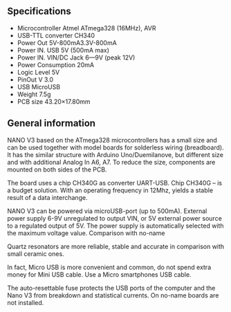 
## Specifications
* Microcontroller	Atmel ATmega328 (16MHz), AVR
* USB-TTL converter	CH340
* Power Out	5V-800mA3.3V-800mA
* Power IN. USB	5V (500mA max)
* Power IN. VIN/DC Jack	6—9V (peak 12V)
* Power Consumption	20mA
* Logic Level	5V
* PinOut	V 3.0
* USB	MicroUSB
* Weight	7.5g
* PCB size	43.20×17.80mm

## General information

NANO V3 based on the ATmega328 microcontrollers has a small size and can be used together with model boards for solderless wiring (breadboard). It has the similar structure with Arduino Uno/Duemilanove, but different size and with additional Analog In A6, A7. To reduce the size, components are mounted on both sides of the PCB.

The board uses a chip CH340G as converter UART-USB. Chip CH340G – is a budget solution. With an operating frequency in 12Mhz, yields a stable result of a data interchange.

NANO V3 can be powered via microUSB-port (up to 500mA). External power supply 6-9V unregulated to output VIN, or 5V external power source to a regulated output of 5V. The power supply is automatically selected with the maximum voltage value.
Comparison with no-name

Quartz resonators are more reliable, stable and accurate in comparison with small ceramic ones.

In fact, Micro USB is more convenient and common, do not spend extra money for Mini USB cable. Use a Micro smartphones USB cable.

The auto-resettable fuse protects the USB ports of the computer and the Nano V3 from breakdown and statistical currents. On no-name boards are not installed.
